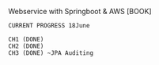 Webservice with Springboot & AWS [BOOK]

```
CURRENT PROGRESS 18June

CH1 (DONE)
CH2 (DONE)
CH3 (DONE) ~JPA Auditing